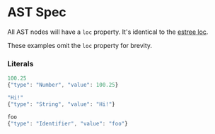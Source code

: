 # AST Spec
All AST nodes will have a `loc` property. It's identical to the [estree loc](https://github.com/estree/estree/blob/master/spec.md#node-objects).

These examples omit the `loc` property for brevity.

### Literals

```js
100.25
{"type": "Number", "value": 100.25}

"Hi!"
{"type": "String", "value": "Hi!"}

foo
{"type": "Identifier", "value": "foo"}
```

